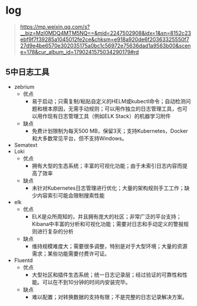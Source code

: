# log

> <https://mp.weixin.qq.com/s?__biz=MzI0MDQ4MTM5NQ==&mid=2247502908&idx=1&sn=8152c23ebf9f7f39285a1045012fe2ce&chksm=e918a920de6f20363325550f727d9e4be6570e302035175a0bc1c56972e75636dad1a9563b00&scene=178&cur_album_id=1790241575034290179#rd>

## 5中日志工具

* zebrium
  * 优点
    * 易于启动；只需复制/粘贴自定义的HELM或kubectl命令；自动检测问题和根本原因，无需手动规则；可以用作独立的日志管理工具，也可以用作现有日志管理工具（例如ELK Stack）的机器学习附件
  * 缺点
    * 免费计划限制为每天500 MB，保留3天；支持Kubernetes，Docker和大多数常见平台，但不支持Windows。
* Sematext
* Loki
  * 优点
    * 拥有大型的生态系统；丰富的可视化功能；由于未索引日志内容而提高了效率
  * 缺点
    * 未针对Kubernetes日志管理进行优化；大量的架构规则手工工作；缺少内容索引可能会限制搜索性能
* elk
  * 优点
    * ELK是众所周知的，并且拥有庞大的社区；非常广泛的平台支持；Kibana中丰富的分析和可视化功能；需要对日志和手动定义的警报规则进行复杂的分析
  * 缺点
    * 维持规模难度大；需要很多调整，特别是对于大型环境；大量的资源需求；某些功能需要付费许可证。
* Fluentd
  * 优点
    * 大型社区和插件生态系统；统一日志记录层；经过验证的可靠性和性能。可以在不到10分钟的时间内安装完毕。
  * 缺点
    * 难以配置；对转换数据的支持有限；不是完整的日志记录解决方案。